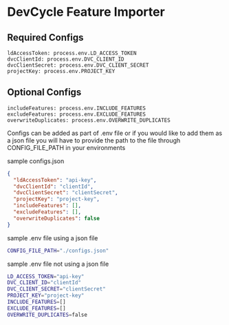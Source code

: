 # DevCycle Feature Importer

## Required Configs

    ldAccessToken: process.env.LD_ACCESS_TOKEN
    dvcClientId: process.env.DVC_CLIENT_ID
    dvcClientSecret: process.env.DVC_CLIENT_SECRET
    projectKey: process.env.PROJECT_KEY

## Optional Configs

    includeFeatures: process.env.INCLUDE_FEATURES
    excludeFeatures: process.env.EXCLUDE_FEATURES
    overwriteDuplicates: process.env.OVERWRITE_DUPLICATES

Configs can be added as part of .env file or if you would like to add them as a json file
you will have to provide the path to the file through CONFIG_FILE_PATH in your environments

sample configs.json

```json
{
  "ldAccessToken": "api-key",
  "dvcClientId": "clientId",
  "dvcClientSecret": "clientSecret",
  "projectKey": "project-key",
  "includeFeatures": [],
  "excludeFeatures": [],
  "overwriteDuplicates": false
}
```

sample .env file using a json file

```bash
CONFIG_FILE_PATH="./configs.json"
```

sample .env file not using a json file

```bash
LD_ACCESS_TOKEN="api-key"
DVC_CLIENT_ID="clientId"
DVC_CLIENT_SECRET="clientSecret"
PROJECT_KEY="project-key"
INCLUDE_FEATURES=[]
EXCLUDE_FEATURES=[]
OVERWRITE_DUPLICATES=false
```
